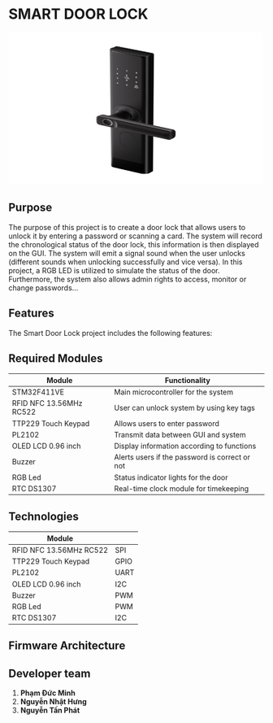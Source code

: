 # SMART DOOR LOCK
<img src = "smart_door_lock.png" alt = "smart_door_lock" width = "500" height = "300">

## Purpose
The purpose of this project is to create a door lock that allows users to unlock it by entering a password or scanning a card. The system will record the chronological status of the door lock, this information is then displayed on the GUI. The system will emit a signal sound when the user unlocks (different sounds when unlocking successfully and vice versa). In this project, a RGB LED is utilized to simulate the status of the door. Furthermore, the system also allows admin rights to access, monitor or change passwords...

## Features
The Smart Door Lock project includes the following features:

## Required Modules
| Module                   | Functionality                                     |
| -------------------------| ------------------------------------------------- |
| STM32F411VE              | Main microcontroller for the system               |
| RFID NFC 13.56MHz RC522  | User can unlock system by using key tags          |
| TTP229 Touch Keypad      | Allows users to enter password                    |
| PL2102                   | Transmit data between GUI and system              |
| OLED LCD 0.96 inch       | Display information according to functions        |
| Buzzer                   | Alerts users if the password is correct or not    |
| RGB Led                  | Status indicator lights for the door              |
| RTC DS1307               | Real-time clock module for timekeeping            |

## Technologies
| Module                   |        |
| -------------------------| -------|
| RFID NFC 13.56MHz RC522  | SPI    |
| TTP229 Touch Keypad      | GPIO   |
| PL2102                   | UART   |
| OLED LCD 0.96 inch       | I2C    |
| Buzzer                   | PWM    |
| RGB Led                  | PWM    |
| RTC DS1307               | I2C    |

## Firmware Architecture

## Developer team
1. **Phạm Đức Minh**
2. **Nguyễn Nhật Hưng**
3. **Nguyễn Tấn Phát**
